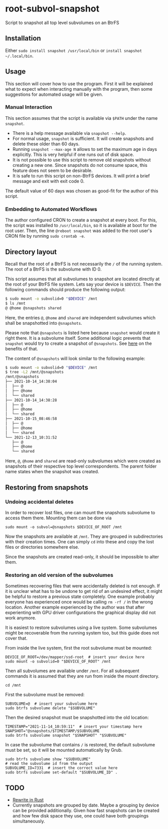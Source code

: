 # root-subvol-snapshot

Script to snapshot all top level subvolumes on an BtrFS

## Installation

Either `sudo install snapshot /usr/local/bin` or `install snapshot ~/.local/bin`.

## Usage

This section will cover how to use the program. First it will be explained what
to expect when interacting manually with the program, then some suggestions for
automated usage will be given.

### Manual Interaction

This section assumes that the script is available via `$PATH` under the name
`snapshot`.

- There is a help message available via `snapshot --help`.
- For normal usage, `snapshot` is sufficient. It will create snapshots and
  delete these older than 60 days.
- Running `snapshot --max-age N` allows to set the maximum age in days
  explicitly. This is very helpful if one runs out of disk space.
- It is not possible to use this script to remove old snapshots without
  creating a new one. Since snapshots do not consume space, this feature does
  not seem to be desirable.
- It is safe to run this script on non-BtrFS devices. It will print a brief
  message and exit with exit code 0.

The default value of 60 days was chosen as good-fit for the author of this
script.

### Embedding to Automated Workflows

The author configured CRON to create a snapshot at every boot. For this, the
script was installed to `/usr/local/bin`, so it is available at boot for the
root user. Then, the line `@reboot snapshot` was added to the root user's CRON
file by running `sudo crontab -e`.

## Directory layout

Recall that the root of a BtrFS is not necessarily the `/` of the running
system. The root of a BtrFS is the subvolume with ID 0.

This script assumes that all subvolumes to snapshot are located directly at the
root of your BtrFS file system. Lets say your device is `$DEVICE`. Then the
following commands should produce the following output:

```bash
$ sudo mount -o subvolid=0 "$DEVICE" /mnt
$ ls /mnt
@ @home @snapshots shared
```

Here, the entries `@`, `@home` and `shared` are independent subvolumes which
shall be snapshotted into `@snapshots`.

Please note that `@snapshots` is listed here because `snapshot` would create it
right there. It is a subvolume itself. Some additional logic prevents that
`snapshot` would try to create a snapshot of `@snapshots`. See
[here](#restoring-from-snapshots) on the benefits of that.

The content of `@snapshots` will look similar to the following example:

```bash
$ sudo mount -o subvolid=0 "$DEVICE" /mnt
$ tree -L2 /mnt/@snapshots
/mnt/@snapshots
├── 2021-10-14_14:38:04
│  ├── @
│  ├── @home
│  └── shared
├── 2021-10-14_14:38:28
│  ├── @
│  ├── @home
│  └── shared
├── 2021-10-15_08:46:58
│  ├── @
│  ├── @home
│  └── shared
└── 2021-12-13_10:31:52
   ├── @
   ├── @home
   └── shared
```

Here, `@`, `@home` and `shared` are read-only subvolumes which were created as
snapshots of their respective top level correspondents. The parent folder name
states when the snapshot was created.

## Restoring from snapshots

### Undoing accidental deletes

In order to recover lost files, one can mount the snapshots subvolume to access
them there. Mounting them can be done via

```shell
sudo mount -o subvol=@snapshots $DEVICE_OF_ROOT /mnt
```

Now the snapshots are available at `/mnt`. They are grouped in subdirectories
with their creation times. One can simply `cd` into these and copy the lost
files or directories somewhere else.

Since the snapshots are created read-only, it should be impossible to alter
them.

### Restoring an old version of the subvolumes

Sometimes recovering files that were accidentally deleted is not enough. If it
is unclear what has to be undone to get rid of an undesired effect, it might be
helpful to restore a previous state completely. One example probably everyone
has experienced once would be calling `rm -rf /` in the wrong location. Another
example experienced by the author was that after experienting with GPU driver
configurations the graphical display did not work anymore.

It is easiest to restore subvolumes using a live system. Some subvolumes might
be recoverable from the running system too, but this guide does not cover that.

From inside the live system, first the root subvolume must be mounted:

```shell
DEVICE_OF_ROOT=/dev/mapper/ssd-root  # insert your device here
sudo mount -o subvolid=0 "$DEVICE_OF_ROOT" /mnt
```

Then all subvolumes are available under `/mnt`. For all subsequent commands it
is assumed that they are run from inside the mount directory.

```shell
cd /mnt
```

First the subvolume must be removed:

```shell
SUBVOLUME=@  # insert your subvolume here
sudo btrfs subvolume delete "$SUBVOLUME"
```

Then the desired snapshot must be snapshotted into the old location:

```shell
TIMESTAMP="2021-11-14_10:59:11"  # insert your timestamp here
SNAPSHOT="@snapshots/$TIMESTAMP/$SUBVOLUME
sudo btrfs subvolume snapshot "$SNAPSHOT" "$SUBVOLUME"
```

In case the subvolume that contains `/` is restored, the default subvolume must
be set, so it will be mounted automatically by Grub.

```shell
sudo btrfs subvolume show "$SUBVOLUME"
# read the subvolume id from the output
SUBVOLUME_ID=7331  # insert the correct value here
sudo btrfs subvolume set-default "$SUBVOLUME_ID" .
```

## TODO

- [Rewrite in Rust](https://github.com/ansuz/RIIR)
- Currently snapshots are grouped by date. Maybe a grouping by device can be
  provided additionally. Given how fast snapshots can be created and how few
  disk space they use, one could have both groupings simultaneously.
